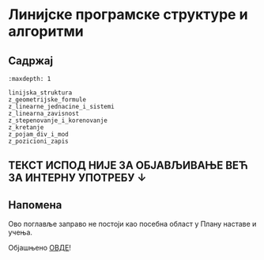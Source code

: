 # Линијске програмске структуре и алгоритми

## Садржај

```{toctree}
:maxdepth: 1

linijska_struktura
z_geometrijske_formule
z_linearne_jednacine_i_sistemi
z_linearna_zavisnost
z_stepenovanje_i_korenovanje
z_kretanje
z_pojam_div_i_mod
z_pozicioni_zapis
```

## ТЕКСТ ИСПОД НИЈЕ ЗА ОБЈАВЉИВАЊЕ ВЕЋ ЗА ИНТЕРНУ УПОТРЕБУ ↓

## Напомена

Ово поглавље заправо не постоји као посебна област у Плану наставе и учења.

Објашњено [ОВДЕ](../priprema_okruzenja/index.md)!
